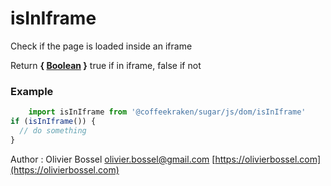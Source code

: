 # isInIframe

Check if the page is loaded inside an iframe


Return **{ [Boolean](https://developer.mozilla.org/fr/docs/Web/JavaScript/Reference/Objets_globaux/Boolean) }** true if in iframe, false if not

### Example
```js
	import isInIframe from '@coffeekraken/sugar/js/dom/isInIframe'
if (isInIframe()) {
  // do something
}
```
Author : Olivier Bossel [olivier.bossel@gmail.com](mailto:olivier.bossel@gmail.com) [https://olivierbossel.com](https://olivierbossel.com)